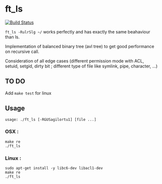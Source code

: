 # ft_ls

[![Build Status](https://travis-ci.org/hugohow/ft_ls.svg?branch=master)](https://travis-ci.org/hugohow/ft_ls)

`ft_ls -RulrSlg ~/` works perfectly and has exactly the same beahaviour than ls.

Implementation of balanced binary tree (avl tree) to get good performance on recursive call.

Consideration of all edge cases (different permission mode with ACL, setuid, setgid, dirty bit ; different type of file like symlink, pipe, character, ...)

## TO DO

Add `make test` for linux

## Usage

```
usage: ./ft_ls [-RGUSagilortu1] [file ...]
```

### OSX :

```
make re
./ft_ls
```

### Linux :

```
sudo apt-get install -y libc6-dev libacl1-dev
make re
./ft_ls
```

